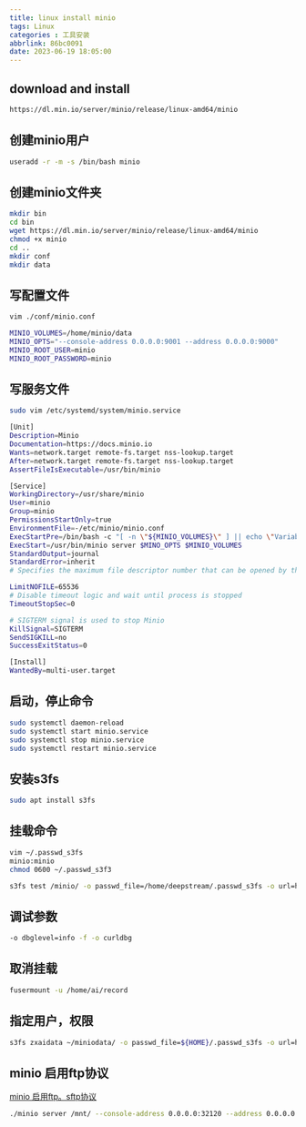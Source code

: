 ```yaml
---
title: linux install minio
tags: Linux
categories : 工具安装
abbrlink: 86bc0091
date: 2023-06-19 18:05:00
---
```


## download and install

```bash
https://dl.min.io/server/minio/release/linux-amd64/minio
```

## 创建minio用户

```bash
useradd -r -m -s /bin/bash minio
```

## 创建minio文件夹

```bash
mkdir bin
cd bin
wget https://dl.min.io/server/minio/release/linux-amd64/minio
chmod +x minio
cd ..
mkdir conf
mkdir data
```

## 写配置文件

```bash
vim ./conf/minio.conf

MINIO_VOLUMES=/home/minio/data
MINIO_OPTS="--console-address 0.0.0.0:9001 --address 0.0.0.0:9000"
MINIO_ROOT_USER=minio
MINIO_ROOT_PASSWORD=minio
```

## 写服务文件

```bash
sudo vim /etc/systemd/system/minio.service

[Unit]
Description=Minio
Documentation=https://docs.minio.io
Wants=network.target remote-fs.target nss-lookup.target
After=network.target remote-fs.target nss-lookup.target
AssertFileIsExecutable=/usr/bin/minio

[Service]
WorkingDirectory=/usr/share/minio
User=minio
Group=minio
PermissionsStartOnly=true
EnvironmentFile=-/etc/minio/minio.conf
ExecStartPre=/bin/bash -c "[ -n \"${MINIO_VOLUMES}\" ] || echo \"Variable MINIO_VOLUMES not set in /etc/minio/minio.conf\""
ExecStart=/usr/bin/minio server $MINO_OPTS $MINIO_VOLUMES
StandardOutput=journal
StandardError=inherit
# Specifies the maximum file descriptor number that can be opened by this process

LimitNOFILE=65536
# Disable timeout logic and wait until process is stopped
TimeoutStopSec=0

# SIGTERM signal is used to stop Minio
KillSignal=SIGTERM
SendSIGKILL=no
SuccessExitStatus=0

[Install]
WantedBy=multi-user.target
```

## 启动，停止命令

```bash
sudo systemctl daemon-reload
sudo systemctl start minio.service
sudo systemctl stop minio.service
sudo systemctl restart minio.service
```

## 安装s3fs

```bash
sudo apt install s3fs
```

## 挂载命令

```bash
vim ~/.passwd_s3fs
minio:minio
chmod 0600 ~/.passwd_s3f3
```

```bash
s3fs test /minio/ -o passwd_file=/home/deepstream/.passwd_s3fs -o url=http://127.0.0.1:9010/ -o use_path_request_style -o umask=0002 -o uid=1000,gid=1000
```

## 调试参数

```bash
-o dbglevel=info -f -o curldbg
```

## 取消挂载

```bash
fusermount -u /home/ai/record
```

## 指定用户，权限

```bash
s3fs zxaidata ~/miniodata/ -o passwd_file=${HOME}/.passwd_s3fs -o url=http://127.0.0.1:9010/ -o use_path_request_style -o dbglevel=info -f -o curldbg -o umask=003 -o uid=1000,gid=1000
```

## minio 启用ftp协议

[minio 启用ftp。sftp协议](https://minio.org.cn/docs/cn/minio/linux/developers/file-transfer-protocol.html)

```bash
./minio server /mnt/ --console-address 0.0.0.0:32120 --address 0.0.0.0:32119 --ftp="address=:32121" --ftp="passive-port-range=32122-42122"
```
